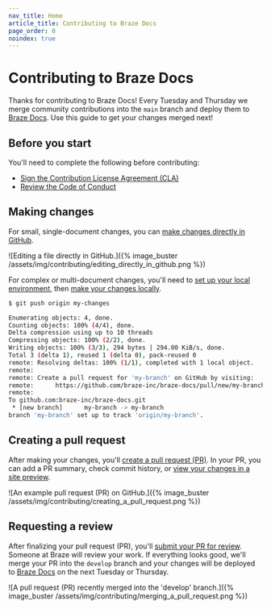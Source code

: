 ```yaml
---
nav_title: Home
article_title: Contributing to Braze Docs
page_order: 0
noindex: true
---
```


# Contributing to Braze Docs

Thanks for contributing to Braze Docs! Every Tuesday and Thursday we merge community contributions into the `main` branch and deploy them to [Braze Docs](http://www.braze.com/docs). Use this guide to get your changes merged next!

## Before you start

You'll need to complete the following before contributing:

- [Sign the Contribution License Agreement (CLA)](https://www.braze.com/docs/cla)
- [Review the Code of Conduct](https://github.com/braze-inc/braze-docs/blob/develop/CODE_OF_CONDUCT.md)

## Making changes

For small, single-document changes, you can [make changes directly in GitHub](./getting_started/your_first_contribution.md).

![Editing a file directly in GitHub.]({% image_buster /assets/img/contributing/editing_directly_in_github.png %})

For complex or multi-document changes, you'll need to [set up your local environment](), then [make your changes locally]().

```bash
$ git push origin my-changes

Enumerating objects: 4, done.
Counting objects: 100% (4/4), done.
Delta compression using up to 10 threads
Compressing objects: 100% (2/2), done.
Writing objects: 100% (3/3), 294 bytes | 294.00 KiB/s, done.
Total 3 (delta 1), reused 1 (delta 0), pack-reused 0
remote: Resolving deltas: 100% (1/1), completed with 1 local object.
remote:
remote: Create a pull request for 'my-branch' on GitHub by visiting:
remote:      https://github.com/braze-inc/braze-docs/pull/new/my-branch
remote:
To github.com:braze-inc/braze-docs.git
 * [new branch]      my-branch -> my-branch
branch 'my-branch' set up to track 'origin/my-branch'.
```

## Creating a pull request

After making your changes, you'll [create a pull request (PR)](). In your PR, you can add a PR summary, check commit history, or [view your changes in a site preview]().

![An example pull request (PR) on GitHub.]({% image_buster /assets/img/contributing/creating_a_pull_request.png %})

## Requesting a review

After finalizing your pull request (PR), you'll [submit your PR for review](). Someone at Braze will review your work. If everything looks good, we'll merge your PR into the `develop` branch and your changes will be deployed to [Braze Docs](https://braze.com/docs) on the next Tuesday or Thursday.

![A pull request (PR) recently merged into the 'develop' branch.]({% image_buster /assets/img/contributing/merging_a_pull_request.png %})
